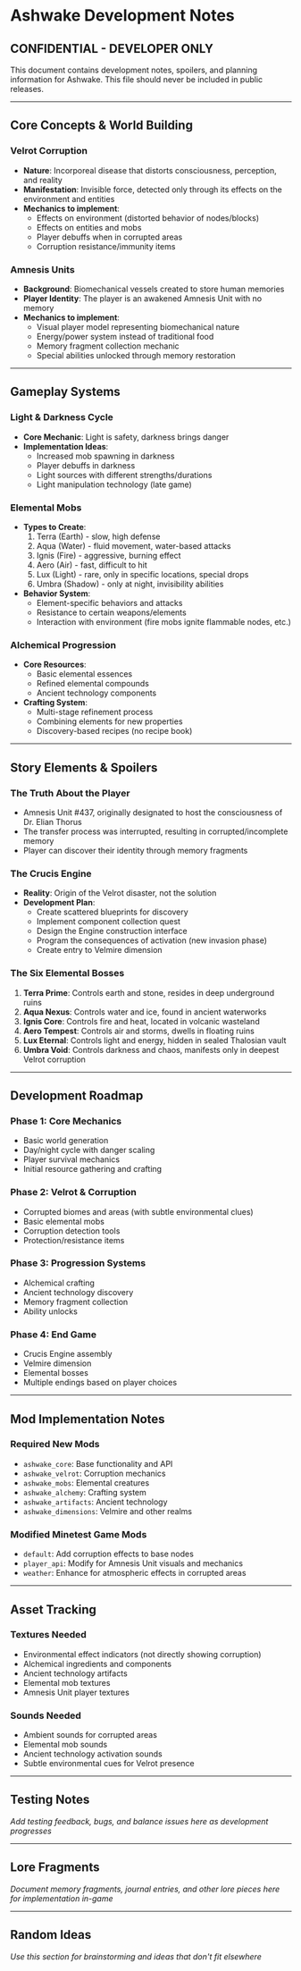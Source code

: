 # Ashwake Development Notes

## CONFIDENTIAL - DEVELOPER ONLY

This document contains development notes, spoilers, and planning information for Ashwake. This file should never be included in public releases.

---

## Core Concepts & World Building

### Velrot Corruption
- **Nature**: Incorporeal disease that distorts consciousness, perception, and reality
- **Manifestation**: Invisible force, detected only through its effects on the environment and entities
- **Mechanics to implement**:
  - Effects on environment (distorted behavior of nodes/blocks)
  - Effects on entities and mobs
  - Player debuffs when in corrupted areas
  - Corruption resistance/immunity items

### Amnesis Units
- **Background**: Biomechanical vessels created to store human memories
- **Player Identity**: The player is an awakened Amnesis Unit with no memory
- **Mechanics to implement**:
  - Visual player model representing biomechanical nature
  - Energy/power system instead of traditional food
  - Memory fragment collection mechanic
  - Special abilities unlocked through memory restoration

---

## Gameplay Systems

### Light & Darkness Cycle
- **Core Mechanic**: Light is safety, darkness brings danger
- **Implementation Ideas**:
  - Increased mob spawning in darkness
  - Player debuffs in darkness
  - Light sources with different strengths/durations
  - Light manipulation technology (late game)

### Elemental Mobs
- **Types to Create**:
  1. Terra (Earth) - slow, high defense
  2. Aqua (Water) - fluid movement, water-based attacks
  3. Ignis (Fire) - aggressive, burning effect
  4. Aero (Air) - fast, difficult to hit
  5. Lux (Light) - rare, only in specific locations, special drops
  6. Umbra (Shadow) - only at night, invisibility abilities
- **Behavior System**:
  - Element-specific behaviors and attacks
  - Resistance to certain weapons/elements
  - Interaction with environment (fire mobs ignite flammable nodes, etc.)

### Alchemical Progression
- **Core Resources**:
  - Basic elemental essences
  - Refined elemental compounds
  - Ancient technology components
- **Crafting System**:
  - Multi-stage refinement process
  - Combining elements for new properties
  - Discovery-based recipes (no recipe book)

---

## Story Elements & Spoilers

### The Truth About the Player
- Amnesis Unit #437, originally designated to host the consciousness of Dr. Elian Thorus
- The transfer process was interrupted, resulting in corrupted/incomplete memory
- Player can discover their identity through memory fragments

### The Crucis Engine
- **Reality**: Origin of the Velrot disaster, not the solution
- **Development Plan**:
  - Create scattered blueprints for discovery
  - Implement component collection quest
  - Design the Engine construction interface
  - Program the consequences of activation (new invasion phase)
  - Create entry to Velmire dimension

### The Six Elemental Bosses
1. **Terra Prime**: Controls earth and stone, resides in deep underground ruins
2. **Aqua Nexus**: Controls water and ice, found in ancient waterworks
3. **Ignis Core**: Controls fire and heat, located in volcanic wasteland
4. **Aero Tempest**: Controls air and storms, dwells in floating ruins
5. **Lux Eternal**: Controls light and energy, hidden in sealed Thalosian vault
6. **Umbra Void**: Controls darkness and chaos, manifests only in deepest Velrot corruption

---

## Development Roadmap

### Phase 1: Core Mechanics
- Basic world generation
- Day/night cycle with danger scaling
- Player survival mechanics
- Initial resource gathering and crafting

### Phase 2: Velrot & Corruption
- Corrupted biomes and areas (with subtle environmental clues)
- Basic elemental mobs
- Corruption detection tools
- Protection/resistance items

### Phase 3: Progression Systems
- Alchemical crafting
- Ancient technology discovery
- Memory fragment collection
- Ability unlocks

### Phase 4: End Game
- Crucis Engine assembly
- Velmire dimension
- Elemental bosses
- Multiple endings based on player choices

---

## Mod Implementation Notes

### Required New Mods
- `ashwake_core`: Base functionality and API
- `ashwake_velrot`: Corruption mechanics
- `ashwake_mobs`: Elemental creatures
- `ashwake_alchemy`: Crafting system
- `ashwake_artifacts`: Ancient technology
- `ashwake_dimensions`: Velmire and other realms

### Modified Minetest Game Mods
- `default`: Add corruption effects to base nodes
- `player_api`: Modify for Amnesis Unit visuals and mechanics
- `weather`: Enhance for atmospheric effects in corrupted areas

---

## Asset Tracking

### Textures Needed
- Environmental effect indicators (not directly showing corruption)
- Alchemical ingredients and components
- Ancient technology artifacts
- Elemental mob textures
- Amnesis Unit player textures

### Sounds Needed
- Ambient sounds for corrupted areas
- Elemental mob sounds
- Ancient technology activation sounds
- Subtle environmental cues for Velrot presence

---

## Testing Notes

*Add testing feedback, bugs, and balance issues here as development progresses*

---

## Lore Fragments

*Document memory fragments, journal entries, and other lore pieces here for implementation in-game*

---

## Random Ideas

*Use this section for brainstorming and ideas that don't fit elsewhere* 